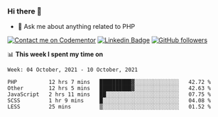 ### Hi there 👋

<!--
**mustafaculban/mustafaculban** is a ✨ _special_ ✨ repository because its `README.md` (this file) appears on your GitHub profile.

Here are some ideas to get you started:

- 🌱 I’m currently learning ...
- 👯 I’m looking to collaborate on ...
- 🤔 I’m looking for help with ...
- 📫 How to reach me: ...
- 😄 Pronouns: ...
- ⚡ Fun fact: ...

-->
- 💬 Ask me about anything related to PHP

[![Contact me on Codementor](https://www.codementor.io/m-badges/karamusluk/book-session.svg)](https://www.codementor.io/@karamusluk?refer=badge)
[![Linkedin Badge](https://img.shields.io/badge/-Mustafa%20Culban-blue?style=social&logo=Linkedin&logoColor=blue&link=https://www.linkedin.com/in/mustafaculban/)](https://www.linkedin.com/in/mustafaculban/) 
[![GitHub followers](https://img.shields.io/github/followers/karamusluk?label=Follow&style=social)](https://github.com/karamusluk/?tab=follow)


📊 **This week I spent my time on**
<!--START_SECTION:waka-->
```text
Week: 04 October, 2021 - 10 October, 2021

PHP          12 hrs 7 mins   ██████████▓░░░░░░░░░░░░░░   42.72 % 
Other        12 hrs 5 mins   ██████████▓░░░░░░░░░░░░░░   42.63 % 
JavaScript   2 hrs 11 mins   ██░░░░░░░░░░░░░░░░░░░░░░░   07.75 % 
SCSS         1 hr 9 mins     █░░░░░░░░░░░░░░░░░░░░░░░░   04.08 % 
LESS         25 mins         ▒░░░░░░░░░░░░░░░░░░░░░░░░   01.52 % 
```
<!--END_SECTION:waka-->

